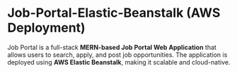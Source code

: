 # Job-Portal-Elastic-Beanstalk (AWS Deployment)

Job Portal is a full-stack **MERN-based Job Portal Web Application** that allows users to search, apply, and post job opportunities. The application is deployed using **AWS Elastic Beanstalk**, making it scalable and cloud-native.
